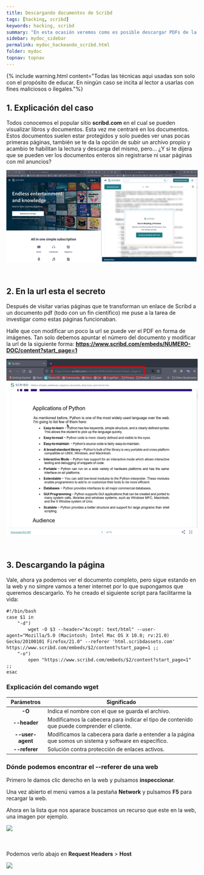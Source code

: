 ```yaml
---
title: Descargando documentos de Scribd
tags: [hacking, scribd]
keywords: hacking, scribd
summary: "En esta ocasión veremos como es posible descargar PDFs de la web Scribd sin registrarse."
sidebar: mydoc_sidebar
permalink: mydoc_hackeando_scribd.html
folder: mydoc
topnav: topnav
---
```



{% include warning.html content="Todas las técnicas aqui usadas son solo con el propósito de educar. En ningún caso se incita al lector a usarlas con fines maliciosos o ilegales."%}

## 1. Explicación del caso

Todos conocemos el popular sitio **scribd.com** en el cual se pueden visualizar libros y documentos. Esta vez me centraré en los documentos. Estos documentos suelen estar protegidos y solo puedes ver unas pocas primeras páginas, también se te da la opción de subir un archivo propio y acambio te habilitan la lectura y descarga del mismo, pero... ¿Y si te dijera que se pueden ver los documentos enteros sin registrarse ni usar páginas con mil anuncios?

<img src="/images/scribd/scribd1.png"><br/><br/><br/>

## 2. En la url esta el secreto

Después de visitar varias páginas que te transforman un enlace de Scribd a un documento pdf (todo con un fin científico) me puse a la tarea de investigar como estas páginas funcionaban.

Halle que con modificar un poco la url se puede ver el PDF en forma de imágenes. Tan solo debemos apuntar el número del documento y modificar la url de la siguiente forma: **https://www.scribd.com/embeds/NUMERO-DOC/content?start_page=1**

<img src="/images/scribd/scribd2.png"><br/><br/><br/>

## 3. Descargando la página

Vale, ahora ya podemos ver el documento completo, pero sigue estando en la web y no simpre vamos a tener internet por lo que supongamos que queremos descargarlo. Yo he creado el siguiente script para facilitarme la vida:

```shell
#!/bin/bash
case $1 in
    "-d")
        wget -O $3 --header="Accept: text/html" --user-agent="Mozilla/5.0 (Macintosh; Intel Mac OS X 10.8; rv:21.0) Gecko/20100101 Firefox/21.0" --referer 'html.scribdassets.com' https://www.scribd.com/embeds/$2/content?start_page=1 ;;
    "-o")
        open "https://www.scribd.com/embeds/$2/content?start_page=1" ;;
esac
````
### Explicación del comando **wget**

| Parámetros | Significado
|-------|--------
| <center><b>-O</b></center> | Indica el nombre con el que se guarda el archivo.
| <center><b>--header</b></center> | Modificamos la cabecera para indicar el tipo de contenido que puede comprender el cliente.
| <center><b>--user-agent</b></center> | Modificamos la cabecera para darle a entender a la página que somos un sistema y software en específico.
| <center><b>--referer</b></center> | Solución contra protección de enlaces activos.

### Dónde podemos encontrar el **--referer** de una web

Primero le damos clic derecho en la web y pulsamos **inspeccionar**.

Una vez abierto el menú vamos a la pestaña **Network** y pulsamos **F5** para recargar la web.

Ahora en la lista que nos aparace buscamos un recurso que este en la web, una imagen por ejemplo.

<img src="/images/scribd/scribd3.png"><br/><br/><br/>

Podemos verlo abajo en **Request Headers** > **Host**

<img src="/images/scribd/scribd4.png"><br/><br/><br/>